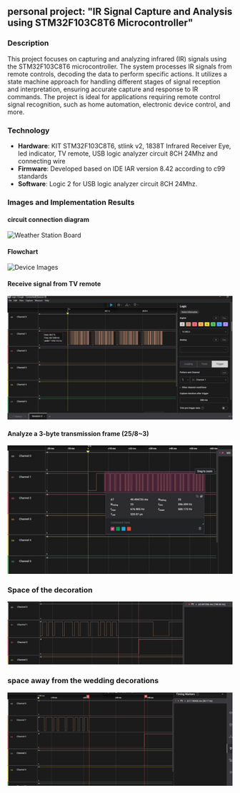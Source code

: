 ## personal project: "IR Signal Capture and Analysis using STM32F103C8T6 Microcontroller"

### Description
This project focuses on capturing and analyzing infrared (IR) signals using the STM32F103C8T6 microcontroller. The system processes IR signals from remote controls, decoding the data to perform specific actions. It utilizes a state machine approach for handling different stages of signal reception and interpretation, ensuring accurate capture and response to IR commands. The project is ideal for applications requiring remote control signal recognition, such as home automation, electronic device control, and more.

### Technology
- **Hardware**: KIT STM32F103C8T6, stlink v2, 1838T Infrared Receiver Eye, led indicator, TV remote, USB logic analyzer circuit 8CH 24Mhz and connecting wire
- **Firmware**: Developed based on IDE IAR version 8.42 according to c99 standards
- **Software**: Logic 2 for USB logic analyzer circuit 8CH 24Mhz.

### Images and Implementation Results
#### circuit connection diagram
![Weather Station Board]()

#### Flowchart 
![Device Images]()

#### Receive signal from TV remote
![IR signal](https://github.com/hcmusthinhcode2k2/STM32_IR_TRACKING_PROJECT/blob/main/images/batduocsonghongngoao.jpg)
#### Analyze a 3-byte transmission frame (25/8~3)
![IR signal frame](https://github.com/hcmusthinhcode2k2/STM32_IR_TRACKING_PROJECT/blob/main/images/1fametruyen3bit.jpg)
###  Space of the decoration
![IR Space](https://github.com/hcmusthinhcode2k2/STM32_IR_TRACKING_PROJECT/blob/main/images/khoangcachcuatrangthainghi.jpg)
###  space away from the wedding decorations
![IR Space](https://github.com/hcmusthinhcode2k2/STM32_IR_TRACKING_PROJECT/blob/main/images/khoangcachvoitrangthainghicuoicung.jpg)


